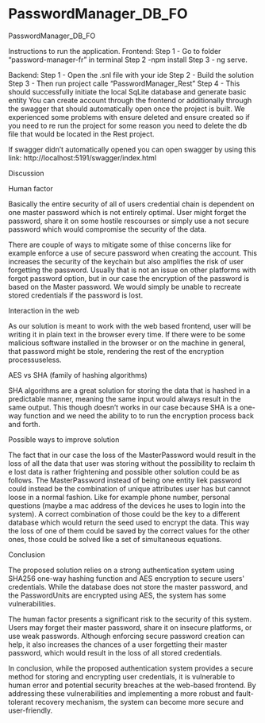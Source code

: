 # PasswordManager_DB_FO
PasswordManager_DB_FO


Instructions to run the application.
Frontend:
Step 1 - Go to folder “password-manager-fr”  in terminal
Step 2 -npm install
Step 3 - ng serve.




Backend:
Step 1 - Open the .snl file with your ide
Step 2 - Build the solution
Step 3 - Then run project calle “PasswordManager_Rest”
Step 4 - This should successfully initiate the local SqLite database and generate basic entity
You can create account through the frontend or additionally through the swagger that should automatically open once the project is built.
We experienced some problems with ensure deleted and ensure created so if you need to re run the project for some reason you need to delete the db file that would be located in the Rest project.

If swagger didn’t automatically opened you can open swagger by using this link:
http://localhost:5191/swagger/index.html

Discussion

Human factor 

Basically the entire security of all of users credential chain is dependent on one master password which is not entirely optimal. User might forget the password, share it on some hostile rescourses or simply use a not secure password which would compromise the security of the data.

There are couple of ways to mitigate some of thise concerns like for example enforce a use of secure password when creating the account. This increases the security of the keychain but also amplifies the risk of user forgetting the password. Usually that is not an issue on other platforms with forgot password option, but in our case the encryption of the password is based on the Master password. We would simply be unable to recreate stored credentials if the password is lost.

Interaction in the web

As our solution is meant to work with the web based frontend, user will be writing it in plain text in the browser every time. If there were to be some malicious software installed in the browser or on the machine in general, that password might be stole, rendering the rest of the encryption processuseless.

AES vs SHA (family of hashing algorithms)

SHA algorithms are a great solution for storing the data that is hashed in a predictable manner, meaning the same input would always result in the same output. This though doesn’t  works in our case because SHA is a one-way function and we need the ability to to run the encryption process back and forth.

Possible ways to improve solution

The fact that in our case the loss of the MasterPassword would result in the loss of all the data that user was storing without the possibility to reclaim th e lost data is rather frightening and possible other solution could be as follows.
The MasterPassword instead of being one entity liek password could instead be the combination of unique attributes user has but cannot loose in a normal fashion. Like for example phone number, personal questions (maybe a mac address of the devices he uses to login into the system). A correct combination of those could be the key to a different database which would return the seed used to encrypt the data. This way the loss of one of them could be saved by the correct values for the other ones, those could be solved like a set of simultaneous equations.  

 
Conclusion

The proposed solution relies on a strong authentication system using SHA256 one-way hashing function and AES encryption to secure users' credentials. While the database does not store the master password, and the PasswordUnits are encrypted using AES, the system has some vulnerabilities.

The human factor presents a significant risk to the security of this system. Users may forget their master password, share it on insecure platforms, or use weak passwords. Although enforcing secure password creation can help, it also increases the chances of a user forgetting their master password, which would result in the loss of all stored credentials.

In conclusion, while the proposed authentication system provides a secure method for storing and encrypting user credentials, it is vulnerable to human error and potential security breaches at the web-based frontend. By addressing these vulnerabilities and implementing a more robust and fault-tolerant recovery mechanism, the system can become more secure and user-friendly.
